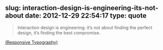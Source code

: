 slug: interaction-design-is-engineering-its-not-about
date: 2012-12-29 22:54:17
type: quote
---

> Interaction design is engineering: it’s not about finding the perfect design, it’s finding the best compromise.

[(Responsive Typography)](http://informationarchitects.net/blog/responsive-typography-the-basics/)
